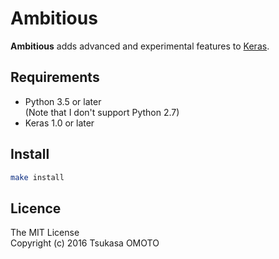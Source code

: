 # Ambitious

**Ambitious** adds advanced and experimental features to [Keras](https://github.com/fchollet/keras).

## Requirements

* Python 3.5 or later  
  (Note that I don't support Python 2.7)
* Keras 1.0 or later

## Install

```sh
make install
```

## Licence

The MIT License  
Copyright (c) 2016 Tsukasa OMOTO
